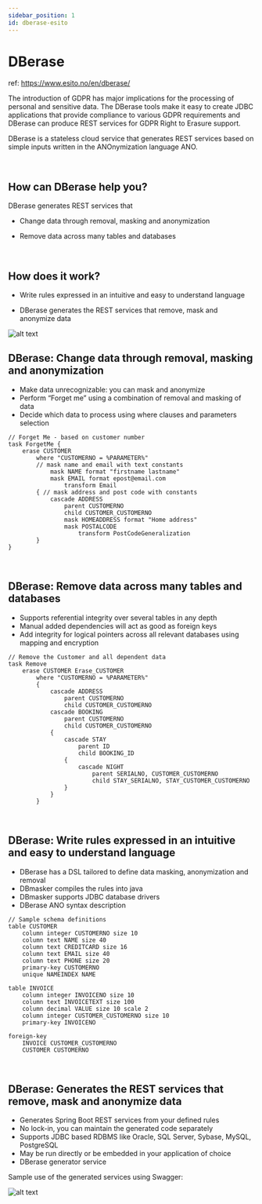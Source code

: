 ```yaml
---
sidebar_position: 1
id: dberase-esito
---
```



# DBerase

ref: https://www.esito.no/en/dberase/

The introduction of GDPR has major implications for the processing of personal and sensitive data. The DBerase tools make it easy to create JDBC applications that provide compliance to various GDPR requirements and DBerase can produce REST services for GDPR Right to Erasure support.

DBerase is a stateless cloud service that generates REST services based on simple inputs written in the ANOnymization language ANO.

&nbsp;

## How can DBerase help you?

DBerase generates REST services that

- Change data through removal, masking and anonymization

- Remove data across many tables and databases

&nbsp;

## How does it work?

- Write rules expressed in an intuitive and easy to understand language

- DBerase generates the REST services that remove, mask and anonymize data

![alt text](/img/docs/dberase_esito.png "DBerase Esito")

## DBerase: Change data through removal, masking and anonymization

- Make data unrecognizable: you can mask and anonymize
- Perform “Forget me” using a combination of removal and masking of data
- Decide which data to process using where clauses and parameters selection

```ano
// Forget Me - based on customer number
task ForgetMe {
    erase CUSTOMER
        where "CUSTOMERNO = %PARAMETER%"
        // mask name and email with text constants
            mask NAME format "firstname lastname"
            mask EMAIL format epost@email.com
                transform Email
        { // mask address and post code with constants
            cascade ADDRESS
                parent CUSTOMERNO
                child CUSTOMER_CUSTOMERNO
                mask HOMEADDRESS format "Home address"
                mask POSTALCODE 
                    transform PostCodeGeneralization 
        }
}
```

&nbsp;

## DBerase: Remove data across many tables and databases

- Supports referential integrity over several tables in any depth
- Manual added dependencies will act as good as foreign keys
- Add integrity for logical pointers across all relevant databases using mapping and encryption

```ano
// Remove the Customer and all dependent data
task Remove
    erase CUSTOMER Erase_CUSTOMER
        where "CUSTOMERNO = %PARAMETER%"
        {
            cascade ADDRESS
                parent CUSTOMERNO
                child CUSTOMER_CUSTOMERNO
            cascade BOOKING
                parent CUSTOMERNO
                child CUSTOMER_CUSTOMERNO
            {
                cascade STAY
                    parent ID
                    child BOOKING_ID
                {
                    cascade NIGHT
                        parent SERIALNO, CUSTOMER_CUSTOMERNO
                        child STAY_SERIALNO, STAY_CUSTOMER_CUSTOMERNO
                }
            }
        }
```

&nbsp;

## DBerase: Write rules expressed in an intuitive and easy to understand language

- DBerase has a DSL tailored to define data masking, anonymization and removal
- DBmasker compiles the rules into java
- DBmasker supports JDBC database drivers
- DBerase ANO syntax description

```ano
// Sample schema definitions
table CUSTOMER
    column integer CUSTOMERNO size 10
    column text NAME size 40
    column text CREDITCARD size 16
    column text EMAIL size 40
    column text PHONE size 20
    primary-key CUSTOMERNO
    unique NAMEINDEX NAME
  
table INVOICE
    column integer INVOICENO size 10
    column text INVOICETEXT size 100
    column decimal VALUE size 10 scale 2
    column integer CUSTOMER_CUSTOMERNO size 10
    primary-key INVOICENO
  
foreign-key
    INVOICE CUSTOMER_CUSTOMERNO
    CUSTOMER CUSTOMERNO
```

&nbsp;

## DBerase: Generates the REST services that remove, mask and anonymize data

- Generates Spring Boot REST services from your defined rules
- No lock-in, you can maintain the generated code separately
- Supports JDBC based RDBMS like Oracle, SQL Server, Sybase, MySQL, PostgreSQL
- May be run directly or be embedded in your application of choice
- DBerase generator service

Sample use of the generated services using Swagger:

![alt text](/img/docs/erase_swagger.png "Erase swagger")
